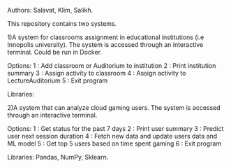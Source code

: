 Authors: Salavat, Klim, Salikh.

This repository contains two systems.

1)A system for classrooms assignment in educational institutions (i.e Innopolis university). The system is accessed through an interactive terminal.
  Could be run in Docker.

  Options:
    1 : Add classroom or Auditorium to institution
    2 : Print institution summary
    3 : Assign activity to classroom
    4 : Assign activity to LectureAuditorium
    5 : Exit program

  Libraries:

2)A system that can analyze cloud gaming users. The system is accessed through an interactive terminal.

  Options:
    1 : Get status for the past 7 days
    2 : Print user summary 
    3 : Predict user next session duration
    4 : Fetch new data and update users data and ML model
    5 : Get top 5 users based on time spent gaming
    6 : Exit program

Libraries: Pandas, NumPy, Sklearn.

